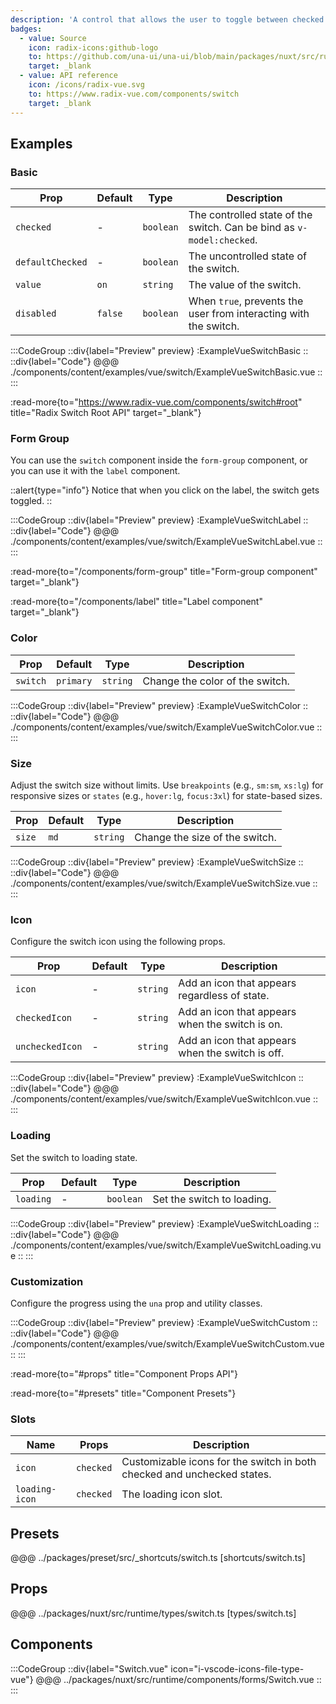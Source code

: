```yaml
---
description: 'A control that allows the user to toggle between checked and not checked.'
badges:
  - value: Source
    icon: radix-icons:github-logo
    to: https://github.com/una-ui/una-ui/blob/main/packages/nuxt/src/runtime/components/forms/Switch.vue
    target: _blank
  - value: API reference
    icon: /icons/radix-vue.svg
    to: https://www.radix-vue.com/components/switch
    target: _blank
---
```


## Examples

### Basic

| Prop             | Default | Type      | Description                                                           |
| ---------------- | ------- | --------- | --------------------------------------------------------------------- |
| `checked`        | -       | `boolean` | The controlled state of the switch. Can be bind as `v-model:checked`. |
| `defaultChecked` | -       | `boolean` | The uncontrolled state of the switch.                                 |
| `value`          | `on`    | `string`  | The value of the switch.                                              |
| `disabled`       | `false` | `boolean` | When `true`, prevents the user from interacting with the switch.      |

:::CodeGroup
::div{label="Preview" preview}
  :ExampleVueSwitchBasic
::
::div{label="Code"}
@@@ ./components/content/examples/vue/switch/ExampleVueSwitchBasic.vue
::
:::

:read-more{to="https://www.radix-vue.com/components/switch#root" title="Radix Switch Root API" target="_blank"}

### Form Group

You can use the `switch` component inside the `form-group` component, or you can use it with the `label` component.

::alert{type="info"}
  Notice that when you click on the label, the switch gets toggled. 
::

:::CodeGroup
::div{label="Preview" preview}
  :ExampleVueSwitchLabel
::
::div{label="Code"}
@@@ ./components/content/examples/vue/switch/ExampleVueSwitchLabel.vue
::
:::

:read-more{to="/components/form-group" title="Form-group component" target="_blank"}

:read-more{to="/components/label" title="Label component" target="_blank"}

### Color

| Prop     | Default   | Type     | Description                     |
| -------- | --------- | -------- | ------------------------------- |
| `switch` | `primary` | `string` | Change the color of the switch. |

:::CodeGroup
::div{label="Preview" preview}
  :ExampleVueSwitchColor
::
::div{label="Code"}
@@@ ./components/content/examples/vue/switch/ExampleVueSwitchColor.vue
::
:::

### Size

Adjust the switch size without limits. Use `breakpoints` (e.g., `sm:sm`, `xs:lg`) for responsive sizes or `states` (e.g., `hover:lg`, `focus:3xl`) for state-based sizes.

| Prop   | Default | Type     | Description                    |
| ------ | ------- | -------- | ------------------------------ |
| `size` | `md`    | `string` | Change the size of the switch. |

:::CodeGroup
::div{label="Preview" preview}
  :ExampleVueSwitchSize
::
::div{label="Code"}
@@@ ./components/content/examples/vue/switch/ExampleVueSwitchSize.vue
::
:::

### Icon

Configure the switch icon using the following props.

| Prop            | Default | Type     | Description                                      |
| --------------- | ------- | -------- | ------------------------------------------------ |
| `icon`          | -       | `string` | Add an icon that appears regardless of state.    |
| `checkedIcon`   | -       | `string` | Add an icon that appears when the switch is on.  |
| `uncheckedIcon` | -       | `string` | Add an icon that appears when the switch is off. |

:::CodeGroup
::div{label="Preview" preview}
  :ExampleVueSwitchIcon
::
::div{label="Code"}
@@@ ./components/content/examples/vue/switch/ExampleVueSwitchIcon.vue
::
:::

### Loading

Set the switch to loading state.

| Prop     | Default | Type     | Description                 |
| -------- | ------- | -------- | --------------------------- |
| `loading` | -       | `boolean` | Set the switch to loading. |

:::CodeGroup
::div{label="Preview" preview}
  :ExampleVueSwitchLoading
::
::div{label="Code"}
@@@ ./components/content/examples/vue/switch/ExampleVueSwitchLoading.vue
::
:::

### Customization

Configure the progress using the `una` prop and utility classes.

:::CodeGroup
::div{label="Preview" preview}
  :ExampleVueSwitchCustom
::
::div{label="Code"}
@@@ ./components/content/examples/vue/switch/ExampleVueSwitchCustom.vue
::
:::

:read-more{to="#props" title="Component Props API"}

:read-more{to="#presets" title="Component Presets"}

### Slots

| Name           | Props     | Description                                                             |
| -------------- | --------- | ----------------------------------------------------------------------- |
| `icon`         | `checked` | Customizable icons for the switch in both checked and unchecked states. |
| `loading-icon` | `checked` | The loading icon slot.                                                  |

## Presets

@@@ ../packages/preset/src/_shortcuts/switch.ts [shortcuts/switch.ts]

## Props

@@@ ../packages/nuxt/src/runtime/types/switch.ts [types/switch.ts]

## Components

:::CodeGroup
::div{label="Switch.vue" icon="i-vscode-icons-file-type-vue"}
@@@ ../packages/nuxt/src/runtime/components/forms/Switch.vue
::
:::

